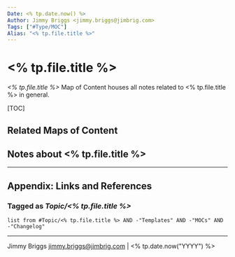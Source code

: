 ```yaml
---
Date: <% tp.date.now() %>
Author: Jimmy Briggs <jimmy.briggs@jimbrig.com>
Tags: ["#Type/MOC"]
Alias: "<% tp.file.title %>"
---
```


# <% tp.file.title %>

*<% tp.file.title %>* Map of Content houses all notes related to <% tp.file.title %> in general.

[TOC]

## Related Maps of Content

## Notes about <% tp.file.title %>

***

## Appendix: Links and References

### Tagged as *Topic/<% tp.file.title %>*

```dataview
list from #Topic/<% tp.file.title %> AND -"Templates" AND -"MOCs" AND -"Changelog"
```

***

Jimmy Briggs <jimmy.briggs@jimbrig.com> | <% tp.date.now("YYYY") %>




